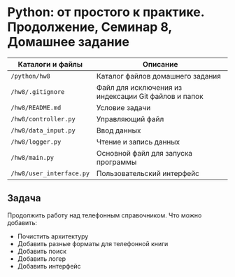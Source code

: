 # Python: от простого к практике. Продолжение, Семинар 8, Домашнее задание

Каталоги и файлы         | Описание
-------------------------|-----------------------------------------------------
`/python/hw8`            | Каталог файлов домашнего задания
`/hw8/.gitignore`        | Файл для исключения из индексации Git файлов и папок
`/hw8/README.md`         | Условие задачи
`/hw8/controller.py`     | Управляющий файл
`/hw8/data_input.py`     | Ввод данных
`/hw8/logger.py`         | Чтение и запись данных
`/hw8/main.py`           | Oсновной файл для запуска программы
`/hw8/user_interface.py` | Пользовательский интерфейс

## Задача

Продолжить работу над телефонным справочником.
Что можно добавить:
- Почистить архитектуру
- Добавить разные форматы для телефонной книги
- Добавить поиск
- Добавить логер
- Добавить интерфейс
